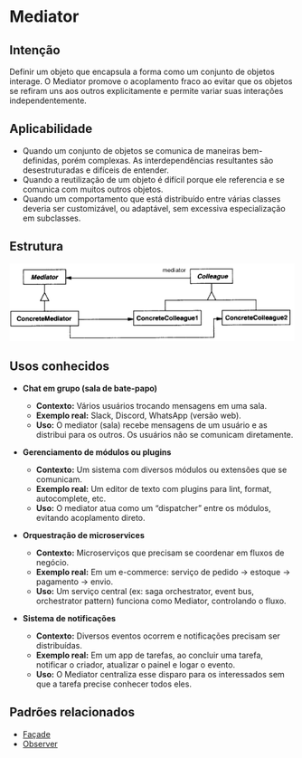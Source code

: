 # Mediator

## Intenção

Definir um objeto que encapsula a forma como um conjunto de objetos interage. O Mediator promove o acoplamento fraco ao
evitar que os objetos se refiram uns aos outros explicitamente e permite variar suas interações independentemente.

## Aplicabilidade

- Quando um conjunto de objetos se comunica de maneiras bem-definidas, porém complexas. As interdependências resultantes
  são desestruturadas e difíceis de entender.
- Quando a reutilização de um objeto é difícil porque ele referencia e se comunica com muitos outros objetos.
- Quando um comportamento que está distribuído entre várias classes deveria ser customizável, ou adaptável, sem
  excessiva especialização em subclasses.

## Estrutura

![Estrutura Mediator](./resources/estrutura.png)

## Usos conhecidos

- **Chat em grupo (sala de bate-papo)**
    - **Contexto:** Vários usuários trocando mensagens em uma sala.
    - **Exemplo real:** Slack, Discord, WhatsApp (versão web).
    - **Uso:** O mediator (sala) recebe mensagens de um usuário e as distribui para os outros. Os usuários não se
      comunicam diretamente.

- **Gerenciamento de módulos ou plugins**
    - **Contexto:** Um sistema com diversos módulos ou extensões que se comunicam.
    - **Exemplo real:** Um editor de texto com plugins para lint, format, autocomplete, etc.
    - **Uso:** O mediator atua como um “dispatcher” entre os módulos, evitando acoplamento direto.

- **Orquestração de microservices**
    - **Contexto:** Microserviços que precisam se coordenar em fluxos de negócio.
    - **Exemplo real:** Em um e-commerce: serviço de pedido → estoque → pagamento → envio.
    - **Uso:** Um serviço central (ex: saga orchestrator, event bus, orchestrator pattern) funciona como Mediator,
      controlando o fluxo.

- **Sistema de notificações**
    - **Contexto:** Diversos eventos ocorrem e notificações precisam ser distribuídas.
    - **Exemplo real:** Em um app de tarefas, ao concluir uma tarefa, notificar o criador, atualizar o painel e logar o
      evento.
    - **Uso:** O Mediator centraliza esse disparo para os interessados sem que a tarefa precise conhecer todos eles.

## Padrões relacionados

- [Façade](../../structural/facade)
- [Observer](../observer)
